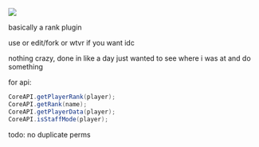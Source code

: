 [![](https://jitpack.io/v/nadir-gg/Core.svg)](https://jitpack.io/#nadir-gg/Core)


basically a rank plugin

use or edit/fork or wtvr if you want idc

nothing crazy, done in like a day just wanted to see where i was at and do something

for api:

```java
CoreAPI.getPlayerRank(player); 
CoreAPI.getRank(name); 
CoreAPI.getPlayerData(player); 
CoreAPI.isStaffMode(player); 
```

todo:
no duplicate perms
